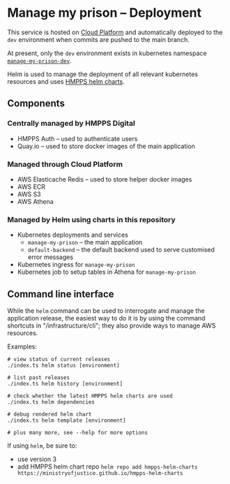 Manage my prison – Deployment
=============================

This service is hosted on [Cloud Platform](https://user-guide.cloud-platform.service.justice.gov.uk/)
and automatically deployed to the `dev` environment when commits are pushed to the main branch.

At present, only the `dev` environment exists in kubernetes namespace
[`manage-my-prison-dev`](https://github.com/ministryofjustice/cloud-platform-environments/tree/main/namespaces/live.cloud-platform.service.justice.gov.uk/manage-my-prison-dev).

Helm is used to manage the deployment of all relevant kubernetes resources
and uses [HMPPS helm charts](https://ministryofjustice.github.io/hmpps-helm-charts/).

## Components

### Centrally managed by HMPPS Digital

- HMPPS Auth – used to authenticate users
- Quay.io – used to store docker images of the main application

### Managed through Cloud Platform

- AWS Elasticache Redis – used to store helper docker images
- AWS ECR
- AWS S3
- AWS Athena

### Managed by Helm using charts in this repository

- Kubernetes deployments and services
  - `manage-my-prison` – the main application
  - `default-backend` – the default backend used to serve customised error messages
- Kubernetes ingress for `manage-my-prison`
- Kubernetes job to setup tables in Athena for `manage-my-prison`

## Command line interface

While the `helm` command can be used to interrogate and manage the application release,
the easiest way to do it is by using the command shortcuts in "/infrastructure/cli";
they also provide ways to manage AWS resources.

Examples:

```shell
# view status of current releases
./index.ts helm status [environment]

# list past releases
./index.ts helm history [environment]

# check whether the latest HMPPS helm charts are used
./index.ts helm dependencies

# debug rendered helm chart
./index.ts helm template [environment]

# plus many more, see --help for more options
```

If using `helm`, be sure to:

- use version 3
- add HMPPS helm chart repo `helm repo add hmpps-helm-charts https://ministryofjustice.github.io/hmpps-helm-charts`
